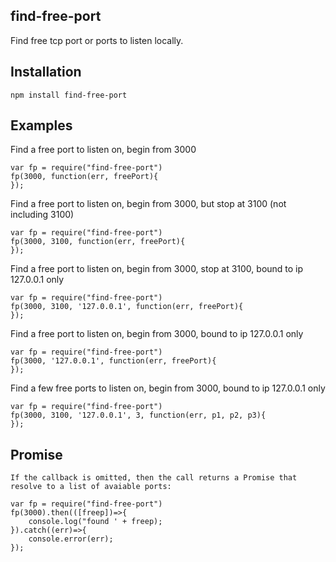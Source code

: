 find-free-port
--------

Find free tcp port or ports to listen locally.

## Installation

    npm install find-free-port

## Examples

Find a free port to listen on, begin from 3000

    var fp = require("find-free-port")
    fp(3000, function(err, freePort){
    });
    
Find a free port to listen on, begin from 3000, but stop at 3100 (not including 3100)

    var fp = require("find-free-port")
    fp(3000, 3100, function(err, freePort){
    });
    
Find a free port to listen on, begin from 3000, stop at 3100, bound to ip 127.0.0.1 only

    var fp = require("find-free-port")
    fp(3000, 3100, '127.0.0.1', function(err, freePort){
    });
    
Find a free port to listen on, begin from 3000, bound to ip 127.0.0.1 only

    var fp = require("find-free-port")
    fp(3000, '127.0.0.1', function(err, freePort){
    });
    
Find a few free ports to listen on, begin from 3000, bound to ip 127.0.0.1 only

    var fp = require("find-free-port")
    fp(3000, 3100, '127.0.0.1', 3, function(err, p1, p2, p3){
    });

## Promise

    If the callback is omitted, then the call returns a Promise that resolve to a list of avaiable ports:

    var fp = require("find-free-port")
    fp(3000).then(([freep])=>{
        console.log("found ' + freep);
    }).catch((err)=>{
        console.error(err);
    });
